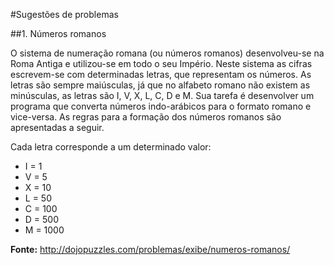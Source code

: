 #Sugestões de problemas

##1. Números romanos

O sistema de numeração romana (ou números romanos) desenvolveu-se na Roma Antiga e utilizou-se em todo o seu Império. Neste sistema as cifras escrevem-se com determinadas letras, que representam os números. As letras são sempre maiúsculas, já que no alfabeto romano não existem as minúsculas, as letras são I, V, X, L, C, D e M. Sua tarefa é desenvolver um programa que converta números indo-arábicos para o formato romano e vice-versa. As regras para a formação dos números romanos são apresentadas a seguir.

Cada letra corresponde a um determinado valor:

* I = 1
* V = 5
* X = 10
* L = 50
* C = 100
* D = 500
* M = 1000

**Fonte:** <http://dojopuzzles.com/problemas/exibe/numeros-romanos/>
